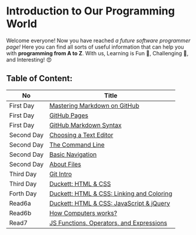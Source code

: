 # Introduction to Our Programming World
Welcome everyone!  Now you have reached *a future software programmer page!*
Here you can find all sorts of useful information that can help you with **programming from A to Z**.
With us, Learning is Fun :star2:, Challenging :punch:, and Interesting! :heart_eyes:

## Table of Content:

|No   | Title |
 |-----|------|
 |First Day | [Mastering Markdown on GitHub](https://boshrajaber.github.io/reading-notes/read1)                                   |
 |First Day | [GitHub Pages](https://boshrajaber.github.io/reading-notes/read1)               |
 |First Day| [GitHub Markdown Syntax](https://boshrajaber.github.io/reading-notes/read1)                                          |
 |Second Day | [Choosing a Text Editor](https://boshrajaber.github.io/reading-notes/read2) |
 |Second Day | [The Command Line](https://boshrajaber.github.io/reading-notes/read2) | 
 |Second Day | [Basic Navigation](https://boshrajaber.github.io/reading-notes/read2) |
  |Second Day | [About Files](https://boshrajaber.github.io/reading-notes/read2) |
|Third Day| [Git Intro](https://boshrajaber.github.io/reading-notes/read3) |
|Third Day| [Duckett: HTML & CSS](https://boshrajaber.github.io/reading-notes/read4) |
|Forth Day| [Duckett: HTML & CSS: Linking and Coloring](https://boshrajaber.github.io/reading-notes/read6) |
|Read6a| [Duckett: HTML & CSS: JavaScript & jQuery](https://boshrajaber.github.io/reading-notes/read66a) |
|Read6b| [How Computers works?](https://boshrajaber.github.io/reading-notes/read66b) |
|Read7| [JS Functions. Operators, and Expressions](https://boshrajaber.github.io/reading-notes/read7) |




